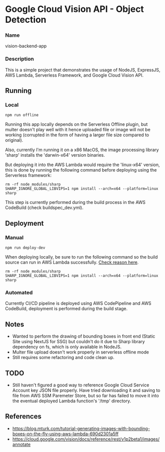 # Google Cloud Vision API - Object Detection

### Name

vision-backend-app

### Description

This is a simple project that demonstrates the usage of NodeJS, ExpressJS, AWS Lambda, Serverless Framework, and Google Cloud Vision API.

## Running

### Local

    npm run offline

Running this app locally depends on the Serverless Offline plugin, but multer doesn't play well with it hence uploaded file or image will not be working (corrupted in the form of having a larger file size compared to original).

Also, currently I'm running it on a x86 MacOS, the image processing library 'sharp' installs the 'darwin-x64' version binaries.

But deploying it into the AWS Lambda would require the 'linux-x64' version, this is done by running the following command before deploying using the Serverless framework:

    rm -rf node_modules/sharp
    SHARP_IGNORE_GLOBAL_LIBVIPS=1 npm install --arch=x64 --platform=linux sharp

This step is currently performed during the build process in the AWS CodeBuild (check buildspec_dev.yml).

## Deployment

### Manual

    npm run deploy-dev

When deploying locally, be sure to run the following command so the build source can run in AWS Lambda successfully. [Check reason here](#deployment]).

    rm -rf node_modules/sharp
    SHARP_IGNORE_GLOBAL_LIBVIPS=1 npm install --arch=x64 --platform=linux sharp

### Automated

Currently CI/CD pipeline is deployed using AWS CodePipeline and AWS CodeBuild, deployment is performed during the build stage.

## Notes

- Wanted to perform the drawing of bounding boxes in front end (Static Site using NextJS for SSG) but couldn't do it due to Sharp library dependency on fs, which is only available in NodeJS.
- Multer file upload doesn't work properly in serverless offline mode
- Still requires some refactoring and code clean up.

## TODO

- Still haven't figured a good way to reference Google Cloud Service Account key JSON file properly. Have tried downloading it and saving to file from AWS SSM Paremeter Store, but so far has failed to move it into the eventual deployed Lambda function's '/tmp' directory.

## References

- https://blog.mturk.com/tutorial-generating-images-with-bounding-boxes-on-the-fly-using-aws-lambda-690d2301a5ff
- https://cloud.google.com/vision/docs/reference/rest/v1p2beta1/images/annotate

